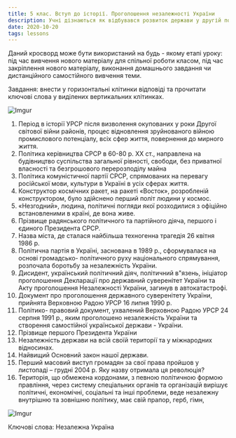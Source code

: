 ```yaml
---
title: 5 клас. Вступ до історії. Проголошення незалежності України
description: Учні дізнаються як відбувався розвиток держави у другій половині ХХ століття, про боротьбу за незалежність України та перші роки самостійної держави
date: 2020-10-20
tags: lessons
---
```


Даний кросворд може бути використаний на будь - якому етапі уроку: під час вивчення нового матеріалу для спільної роботи класом, під час закріплення нового матеріалу,  виконання домашнього завдання чи дистанційного самостійного вивчення теми.

Завдання: внести у горизонтальні клітинки відповіді та прочитати ключові слова у виділених вертикальних клітинках.

![Imgur](https://i.imgur.com/isTJWlE.png)

1. Період в історії УРСР після визволення окупованих у роки Другої світової війни районів, процес відновлення зруйнованого війною промислового потенціалу, всіх сфер життя, повернення до мирного життя.
2. Політика керівництва СРСР в 60-80 р. ХХ ст., направлена на будівництво суспільства загальної рівності, свободи, без приватної власності та безгрошового перерозподілу майна
3. Політика комуністичної партії СРСР, спрямованих на перевагу російської мови, культури в Україні в усіх сферах життя.
4. Конструктор космічних ракет, на ракеті «Восток», розробленій конструктором,  було здійснено перший політ людини у космос.
5. «Незгодний», людина, політичні погляди якої розходилися з офіційно встановленими в країні, де вона живе.
6. Прізвище радянського політичного та партійного діяча, першого і єдиного Президента СРСР.
7. Назва міста, де сталася найбільша техногенна трагедія 26 квітня 1986 р.
8. Політична партія в Україні, заснована в 1989 р., сформувалася на основі громадсько- політичного руху національного спрямування,  розпочала боротьбу за незалежність України.
9. Дисидент, український політичний діяч, політичний в"язень, ініціатор проголошення Декларації про державний суверенітет України та Акту проголошення Незалежності України, загинув в автокатастрофі.
10. Документ про проголошення державного суверенітету України, прийнята Верховною Радою УРСР 16 липня 1990 р. 
11. Політико- правовий документ, ухвалений Верховною Радою УРСР 24 серпня 1991 р., яким проголошено незалежність України та створення самостійної української держави - України. 
12.   Прізвище першого Президента України
13. Незалежність держави на всій своїй території та у міжнародних відносинах.
14.    Найвищий Основний закон нашої держави.
15.  Перший масовий виступ громадян за свої права пройшов у листопаді – грудні 2004 р. Яку назву отримала ця революція?
16. Територія, що обмежена кордонами,  з певною політичною формою правління, через систему спеціальних органів та організацій  вирішує політичні, економічні, соціальні та інші проблеми, веде незалежну внутрішню та зовнішню політику, має свій прапор, герб, гімн,

![Imgur](https://i.imgur.com/qmshf1A.png)

Ключові слова: Незалежна Україна